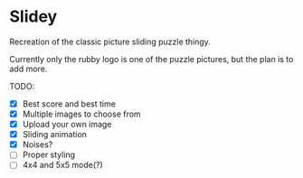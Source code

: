 # Slidey

Recreation of the classic picture sliding puzzle thingy.

Currently only the rubby logo is one of the puzzle pictures, but the plan is to add more.

TODO:
- [x] Best score and best time
- [x] Multiple images to choose from
- [x] Upload your own image
- [x] Sliding animation
- [x] Noises?
- [ ] Proper styling
- [ ] 4x4 and 5x5 mode(?)